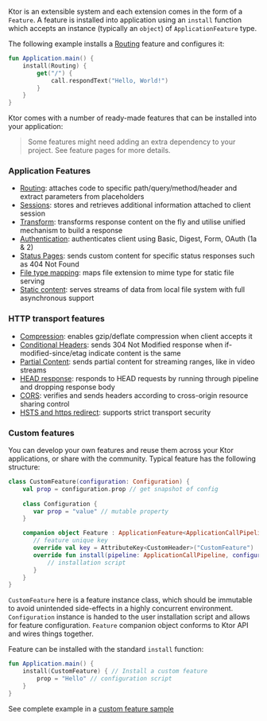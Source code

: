 Ktor is an extensible system and each extension comes in the form of a `Feature`. A feature is installed into application
using an `install` function which accepts an instance (typically an `object`) of `ApplicationFeature` type. 

The following example installs a [Routing](Feature-Routing) feature and configures it:
```kotlin
fun Application.main() {
    install(Routing) {
        get("/") {
            call.respondText("Hello, World!")
        }
    }
}
```

Ktor comes with a number of ready-made features that can be installed into your application:

> Some features might need adding an extra dependency to your project. See feature pages for more details.

### Application Features

* [Routing](Feature-Routing): attaches code to specific path/query/method/header and extract parameters from placeholders
* [Sessions](Feature-Sessions): stores and retrieves additional information attached to client session
* [Transform](Feature-Transform): transforms response content on the fly and utilise unified mechanism to build a response
* [Authentication](Feature-Authentication): authenticates client using Basic, Digest, Form, OAuth (1a & 2)
* [Status Pages](Feature-Status-Pages): sends custom content for specific status responses such as 404 Not Found
* [File type mapping](Feature-File-Mapping): maps file extension to mime type for static file serving
* [Static content](Feature-Static-Content): serves streams of data from local file system with full asynchronous support

### HTTP transport features

* [Compression](Feature-Compression): enables gzip/deflate compression when client accepts it
* [Conditional Headers](Feature-Conditional-Headers): sends 304 Not Modified response when if-modified-since/etag indicate content is the same
* [Partial Content](Feature-Partial-Content): sends partial content for streaming ranges, like in video streams
* [HEAD response](Feature-Head-Response): responds to HEAD requests by running through pipeline and dropping response body
* [CORS](Feature-CORS): verifies and sends headers according to cross-origin resource sharing control
* [HSTS and https redirect](Feature-HSTS): supports strict transport security

### Custom features

You can develop your own features and reuse them across your Ktor applications, or share with the community. Typical 
feature has the following structure:

```kotlin
class CustomFeature(configuration: Configuration) {
    val prop = configuration.prop // get snapshot of config
    
    class Configuration {
       var prop = "value" // mutable property
    }

    companion object Feature : ApplicationFeature<ApplicationCallPipeline, CustomFeature.Configuration, CustomFeature> {
       // feature unique key
       override val key = AttributeKey<CustomHeader>("CustomFeature")
       override fun install(pipeline: ApplicationCallPipeline, configure: Configuration.() -> Unit): CustomFeature {
           // installation script       
       }
    }
}
```

`CustomFeature` here is a feature instance class, which should be immutable to avoid unintended side-effects in a highly
concurrent environment. 
`Configuration` instance is handed to the user installation script and allows for feature configuration. 
`Feature` companion object conforms to Ktor API and wires things together.
 
Feature can be installed with the standard `install` function:
```kotlin
fun Application.main() {
    install(CustomFeature) { // Install a custom feature
        prop = "Hello" // configuration script
    }
}
```

See complete example in a [custom feature sample](https://github.com/Kotlin/ktor/blob/master/ktor-samples/ktor-samples-custom-feature/src/org/jetbrains/ktor/samples/feature/CustomHeader.kt)